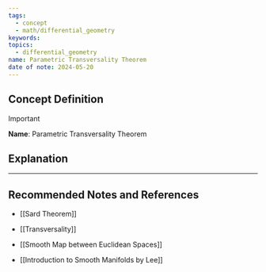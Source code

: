 ```yaml
---
tags:
  - concept
  - math/differential_geometry
keywords: 
topics:
  - differential_geometry
name: Parametric Transversality Theorem
date of note: 2024-05-20
---
```


## Concept Definition

>[!important]
>**Name**: Parametric Transversality Theorem



## Explanation





-----------
##  Recommended Notes and References

- [[Sard Theorem]]
- [[Transversality]]
- [[Smooth Map between Euclidean Spaces]]

- [[Introduction to Smooth Manifolds by Lee]]